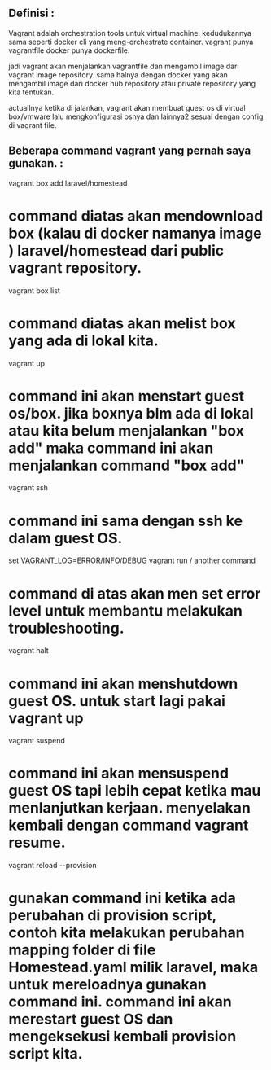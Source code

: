 Definisi : 
--------------------------------------------

Vagrant adalah orchestration tools untuk virtual machine. kedudukannya sama seperti docker cli yang meng-orchestrate container. vagrant punya vagrantfile docker punya dockerfile.

jadi vagrant akan menjalankan vagrantfile dan mengambil image dari vagrant image repository. sama halnya dengan docker yang akan mengambil image dari docker hub repository atau private repository yang kita tentukan.

actuallnya ketika di jalankan, vagrant akan membuat guest os di virtual box/vmware lalu mengkonfigurasi osnya dan lainnya2 sesuai dengan config di vagrant file.

Beberapa command vagrant yang pernah saya gunakan. : 
--------------------------------------------

vagrant box add laravel/homestead
# command diatas akan mendownload box (kalau di docker namanya image ) laravel/homestead dari public vagrant repository.

vagrant box list
# command diatas akan melist box yang ada di lokal kita. 

vagrant up
# command ini akan menstart guest os/box. jika boxnya blm ada di lokal atau kita belum menjalankan "box add" maka command ini akan menjalankan command "box add"

vagrant ssh
# command ini sama dengan ssh ke dalam guest OS.

set VAGRANT_LOG=ERROR/INFO/DEBUG
vagrant run / another command
# command di atas akan men set error level untuk membantu melakukan troubleshooting.

vagrant halt
# command ini akan menshutdown guest OS. untuk start lagi pakai vagrant up

vagrant suspend
# command ini akan mensuspend guest OS tapi lebih cepat ketika mau menlanjutkan kerjaan. menyelakan kembali dengan command vagrant resume.

vagrant reload --provision
# gunakan command ini ketika ada perubahan di provision script, contoh kita melakukan perubahan mapping folder di file Homestead.yaml milik laravel, maka untuk mereloadnya gunakan command ini. command ini akan merestart guest OS dan mengeksekusi kembali provision script kita.
